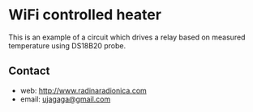 # WiFi controlled heater #

This is an example of a circuit which drives a relay based on measured temperature using DS18B20 probe.


## Contact ##

* web: http://www.radinaradionica.com
* email: ujagaga@gmail.com

